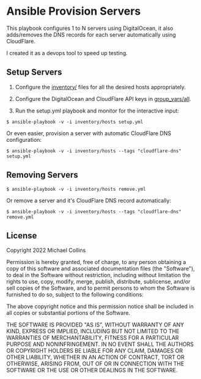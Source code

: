 # Ansible Provision Servers

This playbook configures 1 to N servers using DigitalOcean, it also adds/removes the DNS records for each server automatically using CloudFlare.

I created it as a devops tool to speed up testing.


## Setup Servers

1) Configure the [inventory/](inventory/) files for all the desired hosts appropriately.

2) Configure the DigitalOcean and CloudFlare API keys in [group_vars/all](group_vars/all).

3) Run the setup.yml playbook and monitor for the interactive input:

`$ ansible-playbook -v -i inventory/hosts setup.yml`

Or even easier, provision a server with automatic CloudFlare DNS configuration:

`$ ansible-playbook -v -i inventory/hosts --tags "cloudflare-dns" setup.yml`


## Removing Servers

`$ ansible-playbook -v -i inventory/hosts remove.yml`

Or remove a server and it's CloudFlare DNS record automatically:

`$ ansible-playbook -v -i inventory/hosts --tags "cloudflare-dns" remove.yml`


## License

Copyright 2022 Michael Collins

Permission is hereby granted, free of charge, to any person obtaining a copy of this software and associated documentation files (the "Software"), to deal in the Software without restriction, including without limitation the rights to use, copy, modify, merge, publish, distribute, sublicense, and/or sell copies of the Software, and to permit persons to whom the Software is furnished to do so, subject to the following conditions:

The above copyright notice and this permission notice shall be included in all copies or substantial portions of the Software.

THE SOFTWARE IS PROVIDED "AS IS", WITHOUT WARRANTY OF ANY KIND, EXPRESS OR IMPLIED, INCLUDING BUT NOT LIMITED TO THE WARRANTIES OF MERCHANTABILITY, FITNESS FOR A PARTICULAR PURPOSE AND NONINFRINGEMENT. IN NO EVENT SHALL THE AUTHORS OR COPYRIGHT HOLDERS BE LIABLE FOR ANY CLAIM, DAMAGES OR OTHER LIABILITY, WHETHER IN AN ACTION OF CONTRACT, TORT OR OTHERWISE, ARISING FROM, OUT OF OR IN CONNECTION WITH THE SOFTWARE OR THE USE OR OTHER DEALINGS IN THE SOFTWARE.
